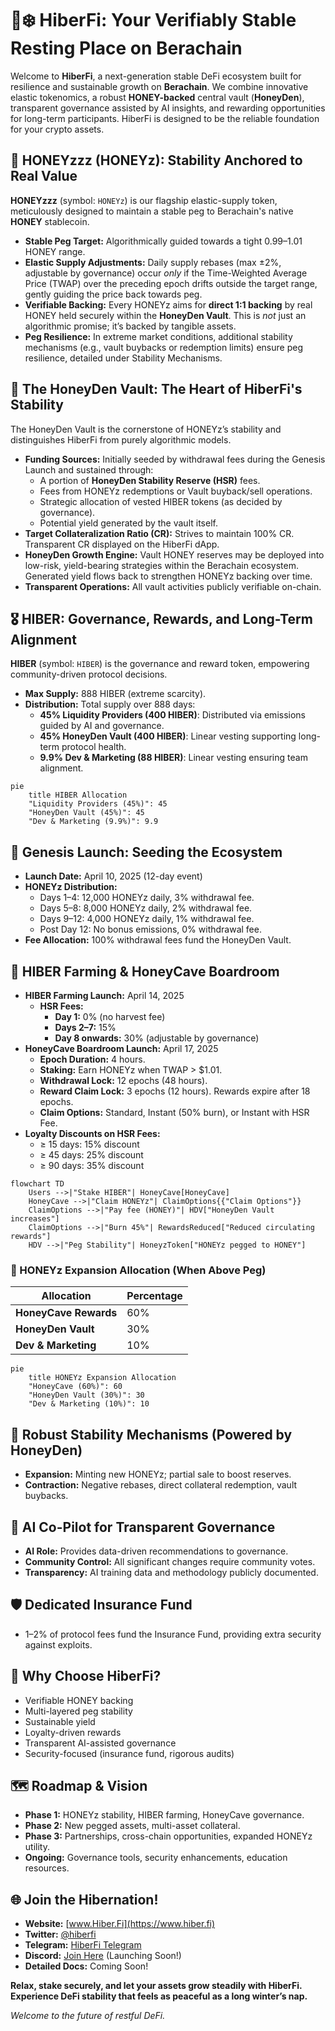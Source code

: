 # 🐻❄️ HiberFi: Your Verifiably Stable Resting Place on Berachain

Welcome to **HiberFi**, a next-generation stable DeFi ecosystem built for resilience and sustainable growth on **Berachain**. We combine innovative elastic tokenomics, a robust **HONEY-backed** central vault (**HoneyDen**), transparent governance assisted by AI insights, and rewarding opportunities for long-term participants. HiberFi is designed to be the reliable foundation for your crypto assets.

## 🍯 HONEYzzz (HONEYz): Stability Anchored to Real Value

**HONEYzzz** (symbol: `HONEYz`) is our flagship elastic-supply token, meticulously designed to maintain a stable peg to Berachain's native **HONEY** stablecoin.

- **Stable Peg Target:** Algorithmically guided towards a tight $0.99–$1.01 HONEY range.
- **Elastic Supply Adjustments:** Daily supply rebases (max ±2%, adjustable by governance) occur *only* if the Time-Weighted Average Price (TWAP) over the preceding epoch drifts outside the target range, gently guiding the price back towards peg.
- **Verifiable Backing:** Every HONEYz aims for **direct 1:1 backing** by real HONEY held securely within the **HoneyDen Vault**. This is *not* just an algorithmic promise; it’s backed by tangible assets.
- **Peg Resilience:** In extreme market conditions, additional stability mechanisms (e.g., vault buybacks or redemption limits) ensure peg resilience, detailed under Stability Mechanisms.

## 🏦 The HoneyDen Vault: The Heart of HiberFi's Stability

The HoneyDen Vault is the cornerstone of HONEYz’s stability and distinguishes HiberFi from purely algorithmic models.

- **Funding Sources:** Initially seeded by withdrawal fees during the Genesis Launch and sustained through:
  - A portion of **HoneyDen Stability Reserve (HSR)** fees.
  - Fees from HONEYz redemptions or Vault buyback/sell operations.
  - Strategic allocation of vested HIBER tokens (as decided by governance).
  - Potential yield generated by the vault itself.
- **Target Collateralization Ratio (CR):** Strives to maintain 100% CR. Transparent CR displayed on the HiberFi dApp.
- **HoneyDen Growth Engine:** Vault HONEY reserves may be deployed into low-risk, yield-bearing strategies within the Berachain ecosystem. Generated yield flows back to strengthen HONEYz backing over time.
- **Transparent Operations:** All vault activities publicly verifiable on-chain.

## 🎖️ HIBER: Governance, Rewards, and Long-Term Alignment

**HIBER** (symbol: `HIBER`) is the governance and reward token, empowering community-driven protocol decisions.

- **Max Supply:** 888 HIBER (extreme scarcity).
- **Distribution:** Total supply over 888 days:
  - **45% Liquidity Providers (400 HIBER)**: Distributed via emissions guided by AI and governance.
  - **45% HoneyDen Vault (400 HIBER)**: Linear vesting supporting long-term protocol health.
  - **9.9% Dev & Marketing (88 HIBER)**: Linear vesting ensuring team alignment.

```mermaid
pie
    title HIBER Allocation
    "Liquidity Providers (45%)": 45
    "HoneyDen Vault (45%)": 45
    "Dev & Marketing (9.9%)": 9.9
```

## 🐝 Genesis Launch: Seeding the Ecosystem

- **Launch Date:** April 10, 2025 (12-day event)
- **HONEYz Distribution:**
  - Days 1–4: 12,000 HONEYz daily, 3% withdrawal fee.
  - Days 5–8: 8,000 HONEYz daily, 2% withdrawal fee.
  - Days 9–12: 4,000 HONEYz daily, 1% withdrawal fee.
  - Post Day 12: No bonus emissions, 0% withdrawal fee.
- **Fee Allocation:** 100% withdrawal fees fund the HoneyDen Vault.

## 🚀 HIBER Farming & HoneyCave Boardroom

- **HIBER Farming Launch:** April 14, 2025
  - **HSR Fees:**
    - **Day 1:** 0% (no harvest fee)
    - **Days 2–7:** 15%
    - **Day 8 onwards:** 30% (adjustable by governance)
- **HoneyCave Boardroom Launch:** April 17, 2025
  - **Epoch Duration:** 4 hours.
  - **Staking:** Earn HONEYz when TWAP > $1.01.
  - **Withdrawal Lock:** 12 epochs (48 hours).
  - **Reward Claim Lock:** 3 epochs (12 hours). Rewards expire after 18 epochs.
  - **Claim Options:** Standard, Instant (50% burn), or Instant with HSR Fee.
- **Loyalty Discounts on HSR Fees:**
  - ≥ 15 days: 15% discount
  - ≥ 45 days: 25% discount
  - ≥ 90 days: 35% discount
```mermaid
flowchart TD
    Users -->|"Stake HIBER"| HoneyCave[HoneyCave]
    HoneyCave -->|"Claim HONEYz"| ClaimOptions{{"Claim Options"}}
    ClaimOptions -->|"Pay fee (HONEY)"| HDV["HoneyDen Vault increases"]
    ClaimOptions -->|"Burn 45%"| RewardsReduced["Reduced circulating rewards"]
    HDV -->|"Peg Stability"| HoneyzToken["HONEYz pegged to HONEY"]
```
### 📌 HONEYz Expansion Allocation (When Above Peg)
| Allocation            | Percentage |
|-----------------------|------------|
| **HoneyCave Rewards** | 60%        |
| **HoneyDen Vault**    | 30%        |
| **Dev & Marketing**   | 10%        |
```mermaid
pie
    title HONEYz Expansion Allocation
    "HoneyCave (60%)": 60
    "HoneyDen Vault (30%)": 30
    "Dev & Marketing (10%)": 10
```

## 🚧 Robust Stability Mechanisms (Powered by HoneyDen)

- **Expansion:** Minting new HONEYz; partial sale to boost reserves.
- **Contraction:** Negative rebases, direct collateral redemption, vault buybacks.

## 🧠 AI Co-Pilot for Transparent Governance

- **AI Role:** Provides data-driven recommendations to governance.
- **Community Control:** All significant changes require community votes.
- **Transparency:** AI training data and methodology publicly documented.

## 🛡️ Dedicated Insurance Fund

- 1–2% of protocol fees fund the Insurance Fund, providing extra security against exploits.

## 🌟 Why Choose HiberFi?

- Verifiable HONEY backing
- Multi-layered peg stability
- Sustainable yield
- Loyalty-driven rewards
- Transparent AI-assisted governance
- Security-focused (insurance fund, rigorous audits)

## 🗺️ Roadmap & Vision

- **Phase 1:** HONEYz stability, HIBER farming, HoneyCave governance.
- **Phase 2:** New pegged assets, multi-asset collateral.
- **Phase 3:** Partnerships, cross-chain opportunities, expanded HONEYz utility.
- **Ongoing:** Governance tools, security enhancements, education resources.

## 🌐 Join the Hibernation!

- **Website:** [www.Hiber.Fi](https://www.hiber.fi)
- **Twitter:** [@hiberfi](https://x.com/hiberfi)
- **Telegram:** [HiberFi Telegram](https://t.co/hiberfi)
- **Discord:** [Join Here](https://discord.gg/hiberfi) (Launching Soon!)
- **Detailed Docs:** Coming Soon!

**Relax, stake securely, and let your assets grow steadily with HiberFi. Experience DeFi stability that feels as peaceful as a long winter’s nap.**

*Welcome to the future of restful DeFi.*
